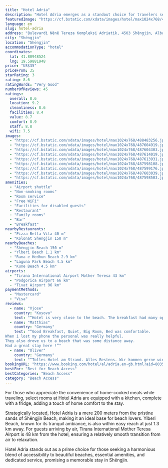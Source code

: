 ```yaml
---
title: "Hotel Adria"
description: "Hotel Adria emerges as a standout choice for travelers seeking a blend of comfort and convenience in Shëngjin."
featuredImage: "https://cf.bstatic.com/xdata/images/hotel/max1024x768/488483256.jpg?k=8d7eda3fb8fa15ddbe6cfd7213234e3543f28c8fef7c28388d6d0faeeab296e1&o=&hp=1"
language: en
slug: hotel-adria
address: "Bulevardi Nënë Tereza Kompleksi Adriatik, 4503 Shëngjin, Albania"
city: "Shëngjin"
location: "Shëngjin"
accommodationType: "hotel"
coordinates:
  lat: 41.80948524
  lng: 19.59881948
price: "US$35"
priceFrom: 35
starRating: 3
rating: 8.6
ratingWords: "Very Good"
numberOfReviews: 45
ratings:
  overall: 8.6
  location: 9.2
  cleanliness: 8.6
  facilities: 8.4
  value: 8.7
  comfort: 8.9
  staff: 8.8
  wifi: 7.5
images:
  - "https://cf.bstatic.com/xdata/images/hotel/max1024x768/488483256.jpg?k=8d7eda3fb8fa15ddbe6cfd7213234e3543f28c8fef7c28388d6d0faeeab296e1&o=&hp=1"
  - "https://cf.bstatic.com/xdata/images/hotel/max1024x768/487604919.jpg?k=a8592c975df59ad16c335b4af151df5bd21bcf39bf8919deb11d27d5f76a8cff&o=&hp=1"
  - "https://cf.bstatic.com/xdata/images/hotel/max1024x768/487604303.jpg?k=359774aae3ecfdaf00fb8820594ba9686710150b0aa361b390f6b88b7f516e8a&o=&hp=1"
  - "https://cf.bstatic.com/xdata/images/hotel/max1024x768/487614019.jpg?k=c0b9c0a197c1b7f4f732fc965f0f078ff87dbded510de094f82ff3a8904747d1&o=&hp=1"
  - "https://cf.bstatic.com/xdata/images/hotel/max1024x768/487613931.jpg?k=e4143c3974c484d564dd4fb7ba916cd3e15dac4f03feebd88d08d63806135312&o=&hp=1"
  - "https://cf.bstatic.com/xdata/images/hotel/max1024x768/487598108.jpg?k=911ba8c6b6d3ad901e74acd701294472ea7364e90ff5cdfc744b8186bf3522a0&o=&hp=1"
  - "https://cf.bstatic.com/xdata/images/hotel/max1024x768/487599176.jpg?k=46efa02926ed1dcb640caf436a4d3d59c398c5220f7cf8d4f5c82474048c4e9d&o=&hp=1"
  - "https://cf.bstatic.com/xdata/images/hotel/max1024x768/487603039.jpg?k=a0ae5d9a3fce8fadba8b98eebe46edcf2630c51d12f77718d5a2215cd46dbcec&o=&hp=1"
  - "https://cf.bstatic.com/xdata/images/hotel/max1024x768/487598503.jpg?k=07de9257e5bd24bd05dcc0ecc69d17843d5b029c590ee00acc51c50c904a7a9d&o=&hp=1"
amenities:
  - "Airport shuttle"
  - "Non-smoking rooms"
  - "Room service"
  - "Free WiFi"
  - "Facilities for disabled guests"
  - "Restaurant"
  - "Family rooms"
  - "Bar"
  - "Breakfast"
nearbyRestaurants:
  - "Pizza Bella Vita 40 m"
  - "Kolonat Shengjin 150 m"
nearbyBeaches:
  - "Shëngjin Beach 150 m"
  - "Ylberi Beach 1.1 km"
  - "Rana e Hedhun Beach 2.9 km"
  - "Laguna Park Beach 4.5 km"
  - "Kune Beach 4.5 km"
airports:
  - "Tirana International Airport Mother Teresa 43 km"
  - "Podgorica Airport 66 km"
  - "Tivat Airport 96 km"
paymentMethods:
  - "Mastercard"
  - "Visa"
reviews:
  - name: "Vjose"
    country: "Kosovo"
    text: "“Hotel is very close to the beach. The breakfast had many options and was fresh every day. The room was nice and clean. Also the staff was very friendly and helpful. Definitively would visit again.”"
  - name: "Matthias"
    country: "Germany"
    text: "“Good Breakfast, Quiet, Big Room, Bed was comfortable.
When i lost my phone the personal was really helpful.
They also drove us to a beach that was some distance away.
Had a great stay here !”"
  - name: "Oliver"
    country: "Germany"
    text: "“Tolles Hotel am Strand. Alles Bestens. Wir kommen gerne wieder”"
bookingURL: "https://www.booking.com/hotel/al/adria.en-gb.html?aid=8035640"
bestFor: "Best for Beach Access"
bestCategories: "Beach Access"
category: "Beach Access"
---
```


For those who appreciate the convenience of home-cooked meals while traveling, select rooms at Hotel Adria are equipped with a kitchen, complete with a fridge, adding a touch of home comfort to the stay.

Strategically located, Hotel Adria is a mere 200 meters from the pristine sands of Shëngjin Beach, making it an ideal base for beach lovers. Ylberi Beach, known for its tranquil ambiance, is also within easy reach at just 1.3 km away. For guests arriving by air, Tirana International Mother Teresa Airport is 48 km from the hotel, ensuring a relatively smooth transition from air to relaxation.

Hotel Adria stands out as a prime choice for those seeking a harmonious blend of accessibility to beautiful beaches, essential amenities, and dedicated service, promising a memorable stay in Shëngjin.